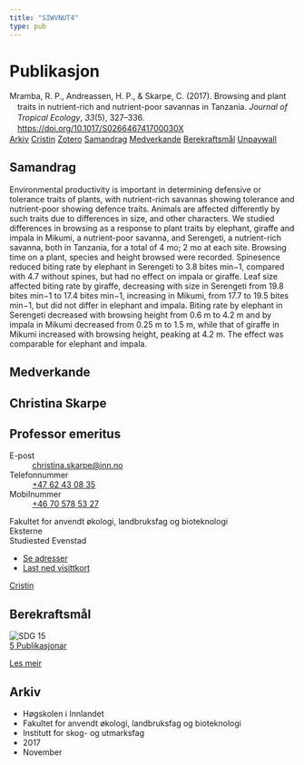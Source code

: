 ```yaml
---
title: "SIWVNUT4"
type: pub
---
```

<h1>Publikasjon</h1>
<article id="csl-bib-container-SIWVNUT4" class="csl-bib-container">
  <div class="csl-bib-body" style="line-height: 1.35; padding-left: 1em; text-indent:-1em;">
  <div class="csl-entry">Mramba, R. P., Andreassen, H. P., &amp; Skarpe, C. (2017). Browsing and plant traits in nutrient-rich and nutrient-poor savannas in Tanzania. <i>Journal of Tropical Ecology</i>, <i>33</i>(5), 327&#x2013;336. <a href="https://doi.org/10.1017/S026646741700030X">https://doi.org/10.1017/S026646741700030X</a></div>
</div>
  <div class="csl-bib-buttons">
    <a href="#taxonomy-article-SIWVNUT4" class="csl-bib-button">Arkiv</a>
    <a href="https://app.cristin.no/results/show.jsf?id=1511783" alt="Cristin URL" class="csl-bib-button">Cristin</a>
    <a href="http://zotero.org/groups/5402882/items/SIWVNUT4" alt="Zotero URL" class="csl-bib-button">Zotero</a>
    <a href="#abstract-article-SIWVNUT4" class="csl-bib-button">Samandrag</a>
    <a href="#contributors-article-SIWVNUT4" class="csl-bib-button">Medverkande</a>
    <a href="#sdg-article-SIWVNUT4" class="csl-bib-button">Berekraftsmål</a>
    <a href="https://doi.org/10.1017/s026646741700030x" class="csl-bib-button">Unpaywall</a>
  </div>
  <div id="csl-bib-meta-container-SIWVNUT4"></div>
</article>
<div id="csl-bib-meta-SIWVNUT4" class="csl-bib-meta">
  <article id="abstract-article-SIWVNUT4" class="abstract-article">
    <h1>Samandrag</h1>
    Environmental productivity is important in determining defensive or tolerance traits of plants, with nutrient-rich savannas showing tolerance and nutrient-poor showing defence traits. Animals are affected differently by such traits due to differences in size, and other characters. We studied differences in browsing as a response to plant traits by elephant, giraffe and impala in Mikumi, a nutrient-poor savanna, and Serengeti, a nutrient-rich savanna, both in Tanzania, for a total of 4 mo; 2 mo at each site. Browsing time on a plant, species and height browsed were recorded. Spinesence reduced biting rate by elephant in Serengeti to 3.8 bites min−1, compared with 4.7 without spines, but had no effect on impala or giraffe. Leaf size affected biting rate by giraffe, decreasing with size in Serengeti from 19.8 bites min−1 to 17.4 bites min−1, increasing in Mikumi, from 17.7 to 19.5 bites min−1, but did not differ in elephant and impala. Biting rate by elephant in Serengeti decreased with browsing height from 0.6 m to 4.2 m and by impala in Mikumi decreased from 0.25 m to 1.5 m, while that of giraffe in Mikumi increased with browsing height, peaking at 4.2 m. The effect was comparable for elephant and impala.
  </article>
  <article id="contributors-article-SIWVNUT4" class="contributors-article">
    <h1>Medverkande</h1>
    <div class="personas"> <div class="vrtx-hinn-person-card"> <div class="photo"> <i class="lar la-user-circle missing-person"></i> </div> <div class="info"> <hgroup><h1>Christina Skarpe</h1> <h2>Professor emeritus</h2> </hgroup><dl> <dt>E-post</dt> <dd> <a href="mailto:christina.skarpe@inn.no">christina.skarpe@inn.no</a> </dd> <dt>Telefonnummer</dt> <dd><a href="tel:+4762430835"> +47 62 43 08 35 </a></dd> <dt>Mobilnummer</dt> <dd><a href="tel:+46705785327"> +46 70 578 53 27 </a></dd> </dl> <p> Fakultet for anvendt økologi, landbruksfag og bioteknologi<br> Eksterne<br> Studiested Evenstad </p> <ul class="vrtx-hinn-links"> <li><a href="https://www.inn.no/finn-en-ansatt/christina-skarpe.html#vrtx-hinn-addresses">Se adresser</a></li> <li><a href="https://www.inn.no/finn-en-ansatt/christina-skarpe.html?vrtx=vcf">Last ned visittkort</a></li> </ul> </div> </div> <a href="https://app.cristin.no/persons/show.jsf?id=328270" alt="Cristin URL" class="personas-cristin">Cristin</a> </div>
  </article>
  <article id="sdg-article-SIWVNUT4" class="sdg-article">
    <h1>Berekraftsmål</h1>
    <div class="sdg-container"><div id="sdg15" class="sdg"> <img src="{{< params subfolder >}}images/sdg/sdg15_no.png" class="image" alt="SDG 15"> <div class="sdg-overlay"> <a href="{{< params subfolder >}}no/archive/?sdg=15#archive" class="sdg-publication-count"><span>5</span> Publikasjonar</a> <p><a href="NA" class="sdg-read-more">Les meir</a></p> </div> </div></div>
  </article>
  <article id="taxonomy-article-SIWVNUT4" class="taxonomy-article">
    <h1>Arkiv</h1>
    <ul>
      <li>Høgskolen i Innlandet</li>
      <li>Fakultet for anvendt økologi, landbruksfag og bioteknologi</li>
      <li>Institutt for skog- og utmarksfag</li>
      <li>2017</li>
      <li>November</li>
    </ul>
  </article>
</div>
